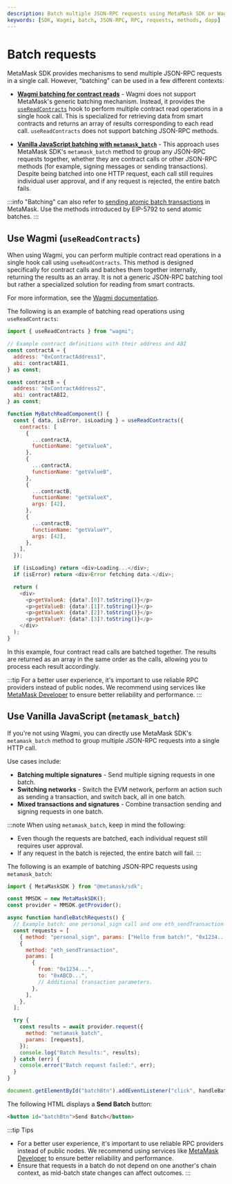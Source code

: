 ```yaml
---
description: Batch multiple JSON-RPC requests using MetaMask SDK or Wagmi.
keywords: [SDK, Wagmi, batch, JSON-RPC, RPC, requests, methods, dapp]
---
```


# Batch requests

MetaMask SDK provides mechanisms to send multiple JSON-RPC requests in a single call.
However, "batching" can be used in a few different contexts:

- [**Wagmi batching for contract reads**](#use-wagmi-usereadcontracts) - Wagmi does not support MetaMask's generic batching mechanism.
   Instead, it provides the [`useReadContracts`](https://wagmi.sh/react/api/hooks/useReadContracts) hook to perform multiple contract read operations in a single hook call.
   This is specialized for retrieving data from smart contracts and returns an array of results corresponding to each read call.
   `useReadContracts` does not support batching JSON-RPC methods.

- [**Vanilla JavaScript batching with `metamask_batch`**](#use-vanilla-javascript-metamask_batch) -
   This approach uses MetaMask SDK's `metamask_batch` method to group any JSON-RPC requests together, whether they are contract calls or other JSON-RPC methods (for example, signing messages or sending transactions).
   Despite being batched into one HTTP request, each call still requires individual user approval, and if any request is rejected, the entire batch fails.

:::info
"Batching" can also refer to [sending atomic batch transactions](/wallet/how-to/send-transactions/send-batch-transactions) in MetaMask.
Use the methods introduced by EIP-5792 to send atomic batches.
:::

## Use Wagmi (`useReadContracts`)

When using Wagmi, you can perform multiple contract read operations in a single hook call using `useReadContracts`.
This method is designed specifically for contract calls and batches them together internally, returning the results as an array.
It is not a generic JSON-RPC batching tool but rather a specialized solution for reading from smart contracts.

For more information, see the [Wagmi documentation](https://wagmi.sh/react/api/hooks/useReadContracts).

The following is an example of batching read operations using `useReadContracts`:

```js
import { useReadContracts } from "wagmi";

// Example contract definitions with their address and ABI
const contractA = {
  address: "0xContractAddress1",
  abi: contractABI1,
} as const;

const contractB = {
  address: "0xContractAddress2",
  abi: contractABI2,
} as const;

function MyBatchReadComponent() {
  const { data, isError, isLoading } = useReadContracts({
    contracts: [
      {
        ...contractA,
        functionName: "getValueA",
      },
      {
        ...contractA,
        functionName: "getValueB",
      },
      {
        ...contractB,
        functionName: "getValueX",
        args: [42],
      },
      {
        ...contractB,
        functionName: "getValueY",
        args: [42],
      },
    ],
  });

  if (isLoading) return <div>Loading...</div>;
  if (isError) return <div>Error fetching data.</div>;

  return (
    <div>
      <p>getValueA: {data?.[0]?.toString()}</p>
      <p>getValueB: {data?.[1]?.toString()}</p>
      <p>getValueX: {data?.[2]?.toString()}</p>
      <p>getValueY: {data?.[3]?.toString()}</p>
    </div>
  );
}
```

In this example, four contract read calls are batched together.
The results are returned as an array in the same order as the calls, allowing you to process each result accordingly.

:::tip
For a better user experience, it's important to use reliable RPC providers instead of public nodes.
We recommend using services like [MetaMask Developer](https://developer.metamask.io/) to ensure better reliability and performance.
:::

## Use Vanilla JavaScript (`metamask_batch`)

If you're not using Wagmi, you can directly use MetaMask SDK's `metamask_batch` method to group multiple JSON-RPC requests into a single HTTP call.

Use cases include:

- **Batching multiple signatures** - Send multiple signing requests in one batch.
- **Switching networks** - Switch the EVM network, perform an action such as sending a transaction, and switch back, all in one batch.
- **Mixed transactions and signatures** - Combine transaction sending and signing requests in one batch.

:::note
When using `metamask_batch`, keep in mind the following:

- Even though the requests are batched, each individual request still requires user approval.
- If any request in the batch is rejected, the entire batch will fail.
:::

The following is an example of batching JSON-RPC requests using `metamask_batch`:

```js
import { MetaMaskSDK } from "@metamask/sdk";

const MMSDK = new MetaMaskSDK();
const provider = MMSDK.getProvider();

async function handleBatchRequests() {
  // Example batch: one personal_sign call and one eth_sendTransaction call.
  const requests = [
    { method: "personal_sign", params: ["Hello from batch!", "0x1234..."] },
    {
      method: "eth_sendTransaction",
      params: [
        {
          from: "0x1234...",
          to: "0xABCD...",
          // Additional transaction parameters.
        },
      ],
    },
  ];

  try {
    const results = await provider.request({
      method: "metamask_batch",
      params: [requests],
    });
    console.log("Batch Results:", results);
  } catch (err) {
    console.error("Batch request failed:", err);
  }
}

document.getElementById("batchBtn").addEventListener("click", handleBatchRequests);
```

The following HTML displays a **Send Batch** button:

```html
<button id="batchBtn">Send Batch</button>
```

:::tip Tips
- For a better user experience, it's important to use reliable RPC providers instead of public nodes.
  We recommend using services like [MetaMask Developer](https://developer.metamask.io/) to ensure better reliability and performance.
- Ensure that requests in a batch do not depend on one another's chain context, as mid-batch state changes can affect outcomes.
:::
